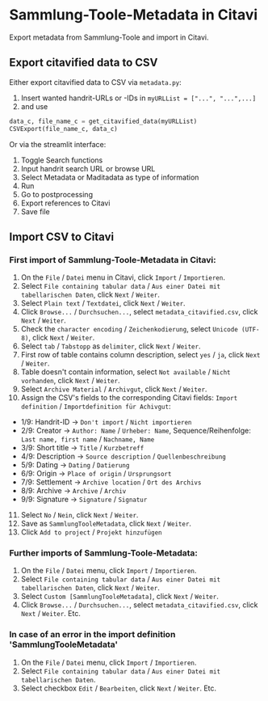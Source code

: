 # Sammlung-Toole-Metadata in Citavi

Export metadata from Sammlung-Toole and import in Citavi. 


## Export citavified data to CSV

Either export citavified data to CSV via `metadata.py`:

1. Insert wanted handrit-URLs or -IDs in `myURLList = ["...", "...",...]`
2. and use
```python
data_c, file_name_c = get_citavified_data(myURLList)
CSVExport(file_name_c, data_c)
```

Or via the streamlit interface:

1. Toggle Search functions
2. Input handrit search URL or browse URL
3. Select Metadata or Maditadata as type of information
4. Run
5. Go to postprocessing
6. Export references to Citavi
8. Save file

## Import CSV to Citavi

### First import of Sammlung-Toole-Metadata in Citavi:

1. On the `File` / `Datei` menu in Citavi, click `Import` / `Importieren`.
2. Select `File containing tabular data` / `Aus einer Datei mit tabellarischen Daten`, click `Next` / `Weiter`.
3. Select `Plain text` / `Textdatei`, click `Next` / `Weiter`.
4. Click `Browse...` / `Durchsuchen...`, select `metadata_citavified.csv`, click `Next` / `Weiter`.
5. Check the `character encoding` / `Zeichenkodierung`, select `Unicode (UTF-8)`, click `Next` / `Weiter`.
6. Select `tab` / `Tabstopp` as `delimiter`, click `Next` / `Weiter`.
7. First row of table contains column description, select `yes` / `ja`, click `Next` / `Weiter`.
8. Table doesn't contain information, select `Not available` / `Nicht vorhanden`, click `Next` / `Weiter`.
9. Select `Archive Material` / `Archivgut`, click `Next` / `Weiter`.
10. Assign the CSV's fields to the corresponding Citavi fields: `Import definition` / `Importdefinition für Achivgut`: 
- 1/9: Handrit-ID -> `Don't import` / `Nicht importieren`
- 2/9: Creator -> `Author: Name` / `Urheber: Name`, Sequence/Reihenfolge: `Last name, first name` / `Nachname, Name`
- 3/9: Short title -> `Title` / `Kurzbetreff`
- 4/9: Description -> `Source description` / `Quellenbeschreibung`
- 5/9: Dating -> `Dating` / `Datierung`
- 6/9: Origin -> `Place of origin` / `Ursprungsort`
- 7/9: Settlement -> `Archive location` / `Ort des Archivs`
- 8/9: Archive -> `Archive` / `Archiv`
- 9/9: Signature -> `Signature` / `Signatur`
11. Select `No` / `Nein`, click `Next` / `Weiter`.
12. Save as `SammlungTooleMetadata`, click `Next` / `Weiter`.
13. Click `Add to project` / `Projekt hinzufügen`

### Further imports of Sammlung-Toole-Metadata:

1. On the `File` / `Datei` menu, click `Import` / `Importieren`.
2. Select `File containing tabular data` / `Aus einer Datei mit tabellarischen Daten`, click `Next` / `Weiter`.
3. Select `Custom [SammlungTooleMetadata]`, click `Next` / `Weiter`.
4. Click `Browse...` / `Durchsuchen...`, select `metadata_citavified.csv`, click `Next` / `Weiter`. Etc.


### In case of an error in the import definition 'SammlungTooleMetadata'

1. On the `File` / `Datei` menu, click `Import` / `Importieren`.
2. Select `File containing tabular data` / `Aus einer Datei mit tabellarischen Daten`.
3. Select checkbox `Edit` / `Bearbeiten`, click `Next` / `Weiter`. Etc.
